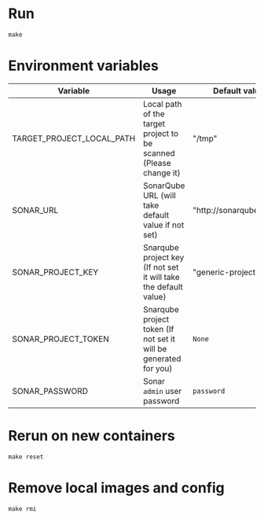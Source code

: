 # Run

```
make
```

# Environment variables

Variable                  | Usage                                                             | Default value
------------------------- | ----------------------------------------------------------------- | -----------------
TARGET_PROJECT_LOCAL_PATH | Local path of the target project to be scanned (Please change it) | "/tmp"
SONAR_URL                 | SonarQube URL (will take default value if not set)                | "http://sonarqube:9000"
SONAR_PROJECT_KEY         | Snarqube project key (If not set it will take the default value)  | "generic-project"
SONAR_PROJECT_TOKEN       | Snarqube project token (If not set it will be generated for you)  | `None`
SONAR_PASSWORD            | Sonar `admin` user password                                       | `password`

# Rerun on new containers

```
make reset
```

# Remove local images and config

```
make rmi
```